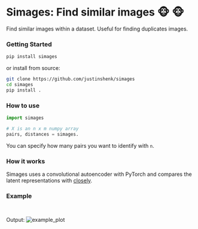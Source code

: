 # Simages: Find similar images :monkey_face: :monkey_face:

Find similar images within a dataset. Useful for finding duplicates images.

### Getting Started

```bash
pip install simages
```

or install from source:
```bash
git clone https://github.com/justinshenk/simages
cd simages
pip install .
```

### How to use

```python
import simages

# X is an n x m numpy array
pairs, distances = simages.
```

You can specify how many pairs you want to identify with `n`.
 
### How it works

Simages uses a convolutional autoencoder with PyTorch and compares the latent representations with [closely](https://github.com/justinshenk/closely).

### Example
```python
 
```

Output:
![example_plot](example_plot.png)
